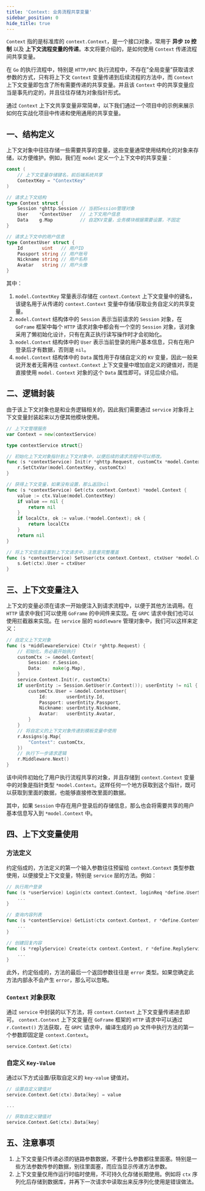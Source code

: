 ```yaml
---
title: 'Context: 业务流程共享变量'
sidebar_position: 0
hide_title: true
---
```


`Context` 指的是标准库的 `context.Context`，是一个接口对象，常用于 **异步 `IO` 控制** 以及 **上下文流程变量的传递**。本文将要介绍的，是如何使用 `Context` 传递流程间共享变量。

在 `Go` 的执行流程中，特别是 `HTTP/RPC` 执行流程中，不存在”全局变量”获取请求参数的方式，只有将上下文 `Context` 变量传递到后续流程的方法中，而 `Context` 上下文变量即包含了所有需要传递的共享变量。并且该 `Context` 中的共享变量应当是事先约定的，并且往往存储为对象指针形式。

通过 `Context` 上下文共享变量非常简单，以下我们通过一个项目中的示例来展示如何在实战化项目中传递和使用通用的共享变量。

## 一、结构定义

上下文对象中往往存储一些需要共享的变量，这些变量通常使用结构化的对象来存储，以方便维护。例如，我们在 `model` 定义一个上下文中的共享变量：

```go
const (
	// 上下文变量存储键名，前后端系统共享
	ContextKey = "ContextKey"
)

// 请求上下文结构
type Context struct {
	Session *ghttp.Session // 当前Session管理对象
	User    *ContextUser   // 上下文用户信息
	Data    g.Map          // 自定KV变量，业务模块根据需要设置，不固定
}

// 请求上下文中的用户信息
type ContextUser struct {
	Id       uint   // 用户ID
	Passport string // 用户账号
	Nickname string // 用户名称
	Avatar   string // 用户头像
}
```

其中：

1. `model.ContextKey` 常量表示存储在 `context.Context` 上下文变量中的键名，该键名用于从传递的 `context.Context` 变量中存储/获取业务自定义的共享变量。
2. `model.Context` 结构体中的 `Session` 表示当前请求的 `Session` 对象，在 `GoFrame` 框架中每个 `HTTP` 请求对象中都会有一个空的 `Session` 对象，该对象采用了懒初始化设计，只有在真正执行读写操作时才会初始化。
3. `model.Context` 结构体中的 `User` 表示当前登录的用户基本信息，只有在用户登录后才有数据，否则是 `nil`。
4. `model.Context` 结构体中的 `Data` 属性用于存储自定义的 `KV` 变量，因此一般来说开发者无需再往 `context.Context` 上下文变量中增加自定义的键值对，而是直接使用 `model.` `Context` 对象的这个 `Data` 属性即可。详见后续介绍。

## 二、逻辑封装

由于该上下文对象也是和业务逻辑相关的，因此我们需要通过 `service` 对象将上下文变量封装起来以方便其他模块使用。

```go
// 上下文管理服务
var Context = new(contextService)

type contextService struct{}

// 初始化上下文对象指针到上下文对象中，以便后续的请求流程中可以修改。
func (s *contextService) Init(r *ghttp.Request, customCtx *model.Context) {
	r.SetCtxVar(model.ContextKey, customCtx)
}

// 获得上下文变量，如果没有设置，那么返回nil
func (s *contextService) Get(ctx context.Context) *model.Context {
	value := ctx.Value(model.ContextKey)
	if value == nil {
		return nil
	}
	if localCtx, ok := value.(*model.Context); ok {
		return localCtx
	}
	return nil
}

// 将上下文信息设置到上下文请求中，注意是完整覆盖
func (s *contextService) SetUser(ctx context.Context, ctxUser *model.ContextUser) {
	s.Get(ctx).User = ctxUser
}
```

## 三、上下文变量注入

上下文的变量必须在请求一开始便注入到请求流程中，以便于其他方法调用。在 `HTTP` 请求中我们可以使用 `GoFrame` 的中间件来实现。在 `GRPC` 请求中我们也可以使用拦截器来实现。在 `service` 层的 `middleware` 管理对象中，我们可以这样来定义：

```go
// 自定义上下文对象
func (s *middlewareService) Ctx(r *ghttp.Request) {
	// 初始化，务必最开始执行
	customCtx := &model.Context{
		Session: r.Session,
		Data:    make(g.Map),
	}
	service.Context.Init(r, customCtx)
	if userEntity := Session.GetUser(r.Context()); userEntity != nil {
		customCtx.User = &model.ContextUser{
			Id:       userEntity.Id,
			Passport: userEntity.Passport,
			Nickname: userEntity.Nickname,
			Avatar:   userEntity.Avatar,
		}
	}
	// 将自定义的上下文对象传递到模板变量中使用
	r.Assigns(g.Map{
		"Context": customCtx,
	})
	// 执行下一步请求逻辑
	r.Middleware.Next()
}
```

该中间件初始化了用户执行流程共享的对象，并且存储到 `context.Context` 变量中的对象是指针类型 `*model.Context`。这样任何一个地方获取到这个指针，既可以获取到里面的数据，也能够直接修改里面的数据。

其中，如果 `Session` 中存在用户登录后的存储信息，那么也会将需要共享的用户基本信息写入到 `*model.Context` 中。

## 四、上下文变量使用

### 方法定义

约定俗成的，方法定义的第一个输入参数往往预留给 `context.Context` 类型参数使用，以便接受上下文变量，特别是 `service` 层的方法。例如：

```go
// 执行用户登录
func (s *userService) Login(ctx context.Context, loginReq *define.UserServiceLoginReq) error {
    ...
}

// 查询内容列表
func (s *contentService) GetList(ctx context.Context, r *define.ContentServiceGetListReq) (*define.ContentServiceGetListRes, error) {
    ...
}

// 创建回复内容
func (s *replyService) Create(ctx context.Context, r *define.ReplyServiceCreateReq) error {
    ...
}

```

此外，约定俗成的，方法的最后一个返回参数往往是 `error` 类型。如果您确定此方法内部永不会产生 `error`，那么可以忽略。

### `Context` 对象获取

通过 `service` 中封装的以下方法，将 `context.Context` 上下文变量传递进去即可。 `context.Context` 上下文变量在 `GoFrame` 框架的 `HTTP` 请求中可以通过 `r.Context()` 方法获取，在 `GRPC` 请求中，编译生成的 `pb` 文件中执行方法的第一个参数即固定是 `context.Context`。

```go
service.Context.Get(ctx)
```

### 自定义 `Key-Value`

通过以下方式设置/获取自定义的 `key-value` 键值对。

```go
// 设置自定义键值对
service.Context.Get(ctx).Data[key] = value

...

// 获取自定义键值对
service.Context.Get(ctx).Data[key]
```

## 五、注意事项

1. 上下文变量只传递必须的链路参数数据，不要什么参数都往里面塞。特别是一些方法参数传参的数据，别往里面塞，而应当显示传递方法参数。
2. 上下文变量仅用作运行时临时使用，不可持久化存储长期使用。例如将 `ctx` 序列化后存储到数据库，并再下一次请求中读取出来反序列化使用是错误做法。